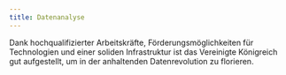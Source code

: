 ```yaml
---
title: Datenanalyse
---
```


Dank hochqualifizierter Arbeitskräfte, Förderungsmöglichkeiten für Technologien und einer soliden Infrastruktur ist das Vereinigte Königreich gut aufgestellt, um in der anhaltenden Datenrevolution zu florieren.
